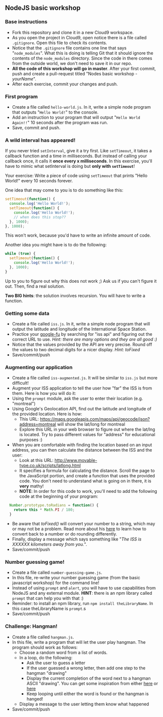 ## NodeJS basic workshop

### Base instructions
  * Fork this repository and clone it in a new Cloud9 workspace.
  * As you open the project in Cloud9, open notice there is a file called `.gitignore`. Open this file to check its contents.
  * Notice that the `.gitignore` file contains one line that says "`node_modules`". What this is doing is telling Git that it should ignore the contents of the `node_modules` directory. Since the code in there comes from the outside world, we don't need to save it in our repo.
  * **All the code of this workshop will go in master**. After your first commit, push and create a pull-request titled "Nodes basic workshop - _yourName_".
  * After each exercise, commit your changes and push.

### First program
  * Create a file called `hello-world.js`. In it, write a simple node program that outputs "`Hello World!`" to the console.
  * Add an instruction to your program that will output "`Hello World Again!!`" 10 seconds after the program was run.
  * Save, commit and push.

### A wild interval has appeared!
If you never tried `setInterval`, give it a try first. Like `setTimeout`, it takes a callback function and a time in milliseconds. But instead of calling your callback once, it calls it **once every x milliseconds**. In this exercise, you'll have to mimic what setInterval is doing but **only with `setTimeout`**!

Your exercise: Write a piece of code using `setTimeout` that prints "Hello World!" every 10 seconds forever.

One idea that may come to you is to do something like this:
```javascript
setTimeout(function() {
  console.log('Hello World!');
  setTimeout(function() {
    console.log('Hello World!');
    // when does this stop??
  }, 1000);
}, 1000);
```

This won't work, because you'd have to write an infinite amount of code.

Another idea you might have is to do the following:

```javascript
while (true) {
  setTimeout(function() {
    console.log('Hello World!');
  }, 1000);
}
```

Up to you to figure out why this does not work ;) Ask us if you can't figure it out. Then, find a real solution.

**Two BIG hints**: the solution involves recursion. You will have to write a function.

### Getting some data
  * Create a file called `iss.js`. In it, write a simple node program that will output the latitude and longitude of the International Space Station.
  * Practice your [google-fu](http://www.urbandictionary.com/define.php?term=google-fu) by searching for "iss api" and figuring out the correct URL to use. *Hint: there are many options and they are all good :)*
  * Notice that the values provided by the API are very precise. Round off the values to two decimal digits for a nicer display. *Hint: toFixed*
  * Save/commit/push

### Augmenting our application
  * Create a file called `iss-augmented.js`. It will be similar to `iss.js` but more difficult!
  * Augment your ISS application to tell the user how "far" the ISS is from them. Here is how you will do it:
  * Using the `prompt` module, ask the user to enter their location (e.g. "montreal")
  * Using Google's Geolocation API, find out the latitude and longitude of the provided location. Here is how:
    * This URL: https://maps.googleapis.com/maps/api/geocode/json?address=montreal will show the lat/long for montreal
    * Explore this URL in your web browser to figure out where the lat/lng is located. Try to pass different values for "address" for educational purposes :)
  * When you are comfortable with finding the location based on an input address, you can then calculate the distance between the ISS and the user:
    * Look at this URL: http://www.movable-type.co.uk/scripts/latlong.html
    * It specifies a formula for calculating the distance. Scroll the page to the JavaScript portion, and create a function that uses the provided code. You don't need to understand what is going on in there, it is **very** mathy!
    * **NOTE**: In order for this code to work, you'll need to add the following code at the beginning of your program:
```javascript
  Number.prototype.toRadians = function() {
    return this * Math.PI / 180;
  }
```
  * Be aware that _toFixed()_ will convert your number to a string, which may or may not be a problem. Read more about his [here](http://stackoverflow.com/questions/2283566/how-can-i-round-a-number-in-javascript-tofixed-returns-a-string) to learn how to convert back to a number or do rounding differently.
  * Finally, display a message which says something like "_The ISS is XXXXXX kilometers away from you._".
  * Save/commit/push

### Number guessing game!
  * Create a file called `number-guessing-game.js`.
  * In this file, re-write your number guessing game (from the basic javascript workshop) for the command line!
  * Instead of using `prompt` and `alert`, you will have to use capabilities from NodeJS and any external module. **HINT**: there is an npm library called `prompt` that can help you with that :)
  * Reminder: to install an npm library, run `npm install theLibraryName`. In this case theLibraryName is `prompt`.s
  * Save/commit/push

### Challenge: Hangman!
  * Create a file called `hangman.js`.
  * In this file, write a program that will let the user play hangman. The program should work as follows:
    * Choose a random word from a list of words.
    * In a loop, do the following:
      * Ask the user to guess a letter
      * If the user guessed a wrong letter, then add one step to the hangman "drawing"
      * Display the current completion of the word next to a hangman ASCII "drawing". You can get some inspiration from either [here](http://www.berkeleyinternet.com/perl/node30.html) or [here](http://ascii.co.uk/art/hangman)
      * Keep looping until either the word is found or the hangman is hanged!
    * Display a message to the user letting them know what happened
  * Save/commit/push
